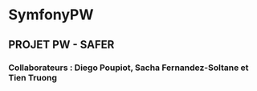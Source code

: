 # SymfonyPW

## PROJET PW - SAFER

### Collaborateurs : Diego Poupiot, Sacha Fernandez-Soltane et Tien Truong

